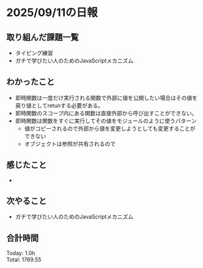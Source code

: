 # 2025/09/11の日報
## 取り組んだ課題一覧
* タイピング練習
* ガチで学びたい人のためのJavaScriptメカニズム
## わかったこと 
* 即時関数は一度だけ実行される関数で外部に値を公開したい場合はその値を戻り値としてretunする必要がある。
* 即時関数のスコープ内にある関数は直接外部から呼び出すことができない。
* 即時関数は関数をすぐに実行してその値をモジュールのように使うパターン
  * 値がコピーされるので外部から値を変更しようとしても変更することができない
  * オブジェクトは参照が共有されるので   
## 感じたこと
* 
## 次やること
* ガチで学びたい人のためのJavaScriptメカニズム
##  合計時間 
Today: 1.0h<br>
Total: 1769.55
